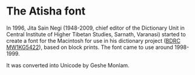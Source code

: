 # The Atisha font

In 1996, Jita Sain Negi (1948-2009, chief editor of the Dictionary Unit in Central Institute of Higher Tibetan Studies, Sarnath, Varanasi) started to create a font for the Macintosh for use in his dictionary project ([BDRC MW1KG5422](http://purl.bdrc.io/MW1KG5422)), based on block prints. The font came to use around 1998-1999.

It was converted into Unicode by Geshe Monlam.